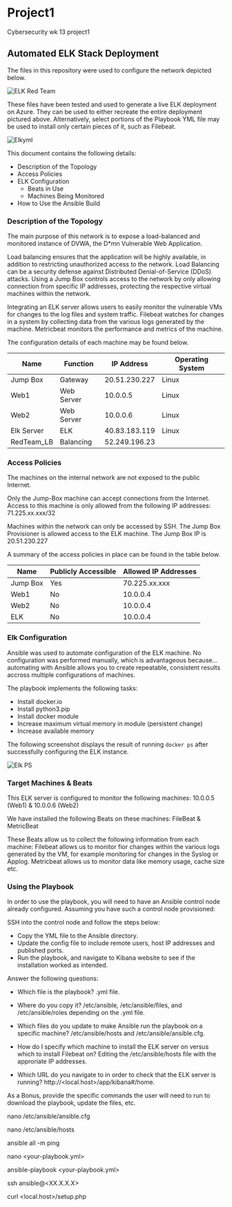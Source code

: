 # Project1
Cybersecurity wk 13 project1
## Automated ELK Stack Deployment

The files in this repository were used to configure the network depicted below.

![ELK Red Team](https://user-images.githubusercontent.com/69772235/100253746-7b06f300-2f0f-11eb-8f5c-4bb16f96bd2f.png)

These files have been tested and used to generate a live ELK deployment on Azure. They can be used to either recreate the entire deployment pictured above. Alternatively, select portions of the Playbook YML file may be used to install only certain pieces of it, such as Filebeat.

![Elkyml](https://user-images.githubusercontent.com/69772235/100255825-07b2b080-2f12-11eb-9597-38ef95e70761.PNG)

This document contains the following details:
- Description of the Topology
- Access Policies
- ELK Configuration
  - Beats in Use
  - Machines Being Monitored
- How to Use the Ansible Build


### Description of the Topology

The main purpose of this network is to expose a load-balanced and monitored instance of DVWA, the D*mn Vulnerable Web Application.

Load balancing ensures that the application will be highly available, in addition to restricting unauthorized access to the network.
Load Balancing can be a security defense against Distributed Denial-of-Service (DDoS) attacks.
Using a Jump Box controls access to the network by only allowing connection from specific IP addresses, protecting the respective virtual machines within the network.

Integrating an ELK server allows users to easily monitor the vulnerable VMs for changes to the log files and system traffic.
Filebeat watches for changes in a system by collecting data from the various logs generated by the machine.
Metricbeat monitors the performance and metrics of the machine.

The configuration details of each machine may be found below.

| Name     | Function | IP Address      | Operating System |
|----------|----------|-----------------|------------------|
| Jump Box | Gateway  | 20.51.230.227   | Linux            |
| Web1     |Web Server| 10.0.0.5        | Linux            |
| Web2     |Web Server| 10.0.0.6        | Linux            |
|Elk Server| ELK      | 40.83.183.119   | Linux            |
|RedTeam_LB|Balancing | 52.249.196.23   |                  |

### Access Policies

The machines on the internal network are not exposed to the public Internet. 

Only the Jump-Box machine can accept connections from the Internet. Access to this machine is only allowed from the following IP addresses:
71.225.xx.xxx/32

Machines within the network can only be accessed by SSH.
The Jump Box Provisioner is allowed access to the ELK machine.  The Jump Box IP is 20.51.230.227

A summary of the access policies in place can be found in the table below.

| Name     | Publicly Accessible | Allowed IP Addresses |
|----------|---------------------|----------------------|
| Jump Box | Yes                 |70.225.xx.xxx         |
| Web1     | No                  |10.0.0.4              |
| Web2     | No                  |10.0.0.4              |
| ELK      | No                  |10.0.0.4              |

### Elk Configuration

Ansible was used to automate configuration of the ELK machine. No configuration was performed manually, which is advantageous because...
automating with Ansible allows you to create repeatable, consistent results accross multiple configurations of machines.

The playbook implements the following tasks:
* Install docker.io
* Install python3.pip
* Install docker module
* Increase maximum virtual memory in module (persistent change)
* Increase available memory

The following screenshot displays the result of running `docker ps` after successfully configuring the ELK instance.

![Elk PS](https://user-images.githubusercontent.com/69772235/100262604-5d8b5680-2f1a-11eb-822f-83fdc6072401.PNG)

### Target Machines & Beats
This ELK server is configured to monitor the following machines:
10.0.0.5 (Web1) & 10.0.0.6 (Web2)

We have installed the following Beats on these machines:
FileBeat & MetricBeat

These Beats allow us to collect the following information from each machine:
Filebeat allows us to monitor fior changes within the various logs generated by the VM, for example monitoring for changes in the Syslog or Applog.  Metricbeat allows us to monitor data like memory usage, cache size etc.

### Using the Playbook
In order to use the playbook, you will need to have an Ansible control node already configured. Assuming you have such a control node provisioned: 

SSH into the control node and follow the steps below:
- Copy the YML file to the Ansible directory.
- Update the config file to include remote users, host IP addresses and published ports.
- Run the playbook, and navigate to Kibana website to see if the installation worked as intended.

Answer the following questions:

* Which file is the playbook? .yml file.

* Where do you copy it? /etc/ansible, /etc/ansible/files, and /etc/ansible/roles depending on the .yml file.

* Which files do you update to make Ansible run the playbook on a specific machine? /etc/ansible/hosts and /etc/ansible/ansible.cfg.

* How do I specify which machine to install the ELK server on versus which to install Filebeat on? Editing the /etc/ansible/hosts file with the approriate IP addresses.

* Which URL do you navigate to in order to check that the ELK server is running? http://<local.host>/app/kibana#/home.


As a Bonus, provide the specific commands the user will need to run to download the playbook, update the files, etc.

nano /etc/ansible/ansible.cfg

nano /etc/ansible/hosts

ansible all -m ping

nano <your-playbook.yml>

ansible-playbook <your-playbook.yml>

ssh ansible@<XX.X.X.X>

curl <local.host>/setup.php
